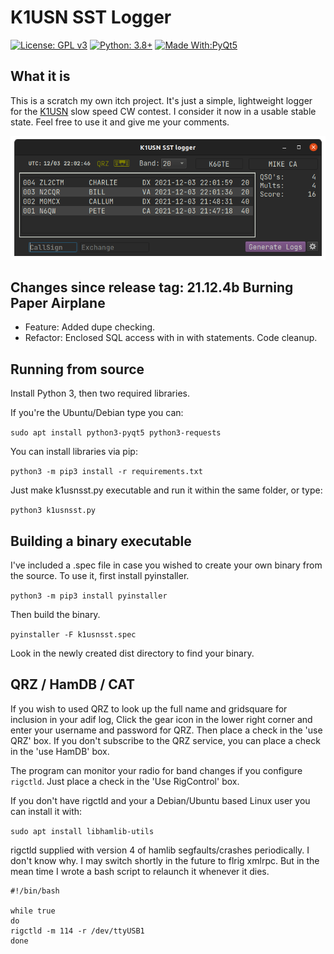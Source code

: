 # K1USN SST Logger

[![License: GPL v3](https://img.shields.io/github/license/mbridak/Tuner)](https://opensource.org/licenses/MIT)  [![Python: 3.8+](https://img.shields.io/badge/python-3.8+-blue.svg)](https://www.python.org/downloads/)  [![Made With:PyQt5](https://img.shields.io/badge/Made%20with-PyQt5-red)](https://pypi.org/project/PyQt5/)

## What it is
This is a scratch my own itch project. It's just a simple, lightweight logger for the [K1USN](http://www.k1usn.com/sst.html) slow speed CW contest. I consider it now in a usable stable state. Feel free to use it and give me your comments.

![mainscreen](pics/k1usnsst_main.png "Main Screen")

## Changes since release tag: 21.12.4b Burning Paper Airplane

* Feature: Added dupe checking.
* Refactor: Enclosed SQL access with in with statements. Code cleanup.

## Running from source

Install Python 3, then two required libraries.

If you're the Ubuntu/Debian type you can:

`sudo apt install python3-pyqt5 python3-requests`

You can install libraries via pip:

`python3 -m pip3 install -r requirements.txt`

Just make k1usnsst.py executable and run it within the same folder, or type:

`python3 k1usnsst.py`

## Building a binary executable

I've included a .spec file in case you wished to create your own binary from the source. To use it, first install pyinstaller.

`python3 -m pip3 install pyinstaller`

Then build the binary.

`pyinstaller -F k1usnsst.spec`

Look in the newly created dist directory to find your binary.

## QRZ / HamDB / CAT

If you wish to used QRZ to look up the full name and gridsquare for inclusion in your adif log, Click the gear icon in the lower right corner and enter your username and password for QRZ. Then place a check in the 'use QRZ' box.
If you don't subscribe to the QRZ service, you can place a check in the 'use HamDB' box.

The program can monitor your radio for band changes if you configure `rigctld`. Just place a check in the 'Use RigControl' box.

If you don't have rigctld and your a Debian/Ubuntu based Linux user you can install it with:

`sudo apt install libhamlib-utils`

rigctld supplied with version 4 of hamlib segfaults/crashes periodically. I don't know why. I may switch shortly in the future to flrig xmlrpc. But in the mean time I wrote a bash script to relaunch it whenever it dies.

```
#!/bin/bash

while true
do
rigctld -m 114 -r /dev/ttyUSB1
done
```
